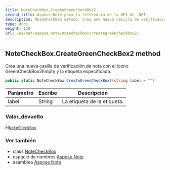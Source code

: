 ```yaml
---
title: NoteCheckBox.CreateGreenCheckBox2
second_title: Aspose.Note para la referencia de la API de .NET
description: NoteCheckBox método. Crea una nueva casilla de verificación de nota con el ícono GreenCheckBox2Empty y la etiqueta especificada.
type: docs
weight: 120
url: /es/net/aspose.note/notecheckbox/creategreencheckbox2/
---
```

## NoteCheckBox.CreateGreenCheckBox2 method

Crea una nueva casilla de verificación de nota con el ícono GreenCheckBox2Empty y la etiqueta especificada.

```csharp
public static NoteCheckBox CreateGreenCheckBox2(string label = "")
```

| Parámetro | Escribe | Descripción |
| --- | --- | --- |
| label | String | La etiqueta de la etiqueta. |

### Valor_devuelto

El[`NoteCheckBox`](../) .

### Ver también

* class [NoteCheckBox](../)
* espacio de nombres [Aspose.Note](../../notecheckbox/)
* asamblea [Aspose.Note](../../../)


